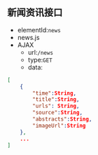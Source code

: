## 新闻资讯接口

+ elementId:`news`
+ news.js
+ AJAX
  + url:`/news`
  + type:`GET`
  + data:

```json
[
	{
        "time":String,
        "title":String,
        "urls": String,
        "source":String,
        "abstracts":String,
        "imageUrl":String
    },
    ...
]

```

